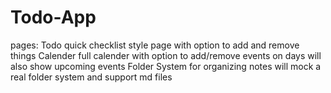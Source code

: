 # Todo-App

pages:
    Todo 
        quick checklist style page with option to add and remove things
    Calender
        full calender with option to add/remove events on days
        will also show upcoming events
    Folder System for organizing notes
        will mock a real folder system and support md files

